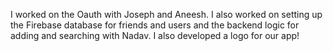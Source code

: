 I worked on the Oauth with Joseph and Aneesh.
 I also worked on setting up the Firebase database for friends and users and the backend logic for adding and searching with Nadav. 
 I also developed a logo for our app!
